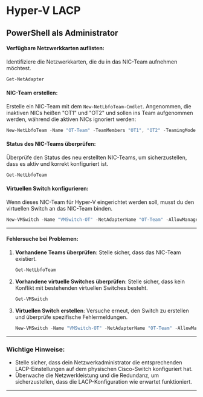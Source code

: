 # Hyper-V LACP

## PowerShell als Administrator


#### Verfügbare Netzwerkkarten auflisten:
Identifiziere die Netzwerkkarten, die du in das NIC-Team aufnehmen möchtest.

```powershell
Get-NetAdapter
```

#### NIC-Team erstellen:
Erstelle ein NIC-Team mit dem `New-NetLbfoTeam-Cmdlet`. Angenommen, die inaktiven NICs heißen "OT1" und "OT2" und sollen ins Team aufgenommen werden, während die aktiven NICs ignoriert werden:

```powershell
New-NetLbfoTeam -Name "OT-Team" -TeamMembers "OT1", "OT2" -TeamingMode LACP -LoadBalancingAlgorithm Dynamic
```

#### Status des NIC-Teams überprüfen:
Überprüfe den Status des neu erstellten NIC-Teams, um sicherzustellen, dass es aktiv und korrekt konfiguriert ist.

```powershell
Get-NetLbfoTeam
```

#### Virtuellen Switch konfigurieren:
Wenn dieses NIC-Team für Hyper-V eingerichtet werden soll, musst du den virtuellen Switch an das NIC-Team binden.

```powershell
New-VMSwitch -Name "VMSwitch-OT" -NetAdapterName "OT-Team" -AllowManagementOS $true
```
* * *
#### Fehlersuche bei Problemen:

1. **Vorhandene Teams überprüfen**: Stelle sicher, dass das NIC-Team existiert.
    ```powershell
    Get-NetLbfoTeam
    ```

2. **Vorhandene virtuelle Switches überprüfen**: Stelle sicher, dass kein Konflikt mit bestehenden virtuellen Switches besteht.
    ```powershell
    Get-VMSwitch
    ```

3. **Virtuellen Switch erstellen**: Versuche erneut, den Switch zu erstellen und überprüfe spezifische Fehlermeldungen.
    ```powershell
    New-VMSwitch -Name "VMSwitch-OT" -NetAdapterName "OT-Team" -AllowManagementOS $true
    ```
---
### Wichtige Hinweise:
- Stelle sicher, dass dein Netzwerkadministrator die entsprechenden LACP-Einstellungen auf dem physischen Cisco-Switch konfiguriert hat.
- Überwache die Netzwerkleistung und die Redundanz, um sicherzustellen, dass die LACP-Konfiguration wie erwartet funktioniert.

---
